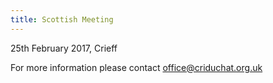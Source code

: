 ```yaml
---
title: Scottish Meeting
---
```


25th February 2017, Crieff

For more information please contact office@criduchat.org.uk&nbsp;